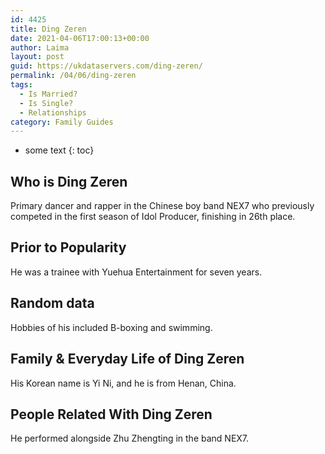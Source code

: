 ```yaml
---
id: 4425
title: Ding Zeren
date: 2021-04-06T17:00:13+00:00
author: Laima
layout: post
guid: https://ukdataservers.com/ding-zeren/
permalink: /04/06/ding-zeren
tags:
  - Is Married?
  - Is Single?
  - Relationships
category: Family Guides
---
```


* some text
{: toc}


## Who is Ding Zeren
                  
                  
                  
Primary dancer and rapper in the Chinese boy band NEX7 who previously competed in the first season of Idol Producer, finishing in 26th place.
                  
              
            
              
            
                
                
                
## Prior to Popularity
                  
                  
                  
He was a trainee with Yuehua Entertainment for seven years.
                  
              
            
              
            
                
                
                
## Random data
                  
                  
                  
Hobbies of his included B-boxing and swimming.
                  
              
            
              
            
                
                
                
## Family & Everyday Life of Ding Zeren
                  
                  
                  
His Korean name is Yi Ni, and he is from Henan, China.
                  
              
            
              
            
                
                
                
## People Related With Ding Zeren
                  
                  
                  
He performed alongside Zhu Zhengting in the band NEX7.
                  
              
            
              
            
                
              
            
              
              
            
            
              
            
          
          
          